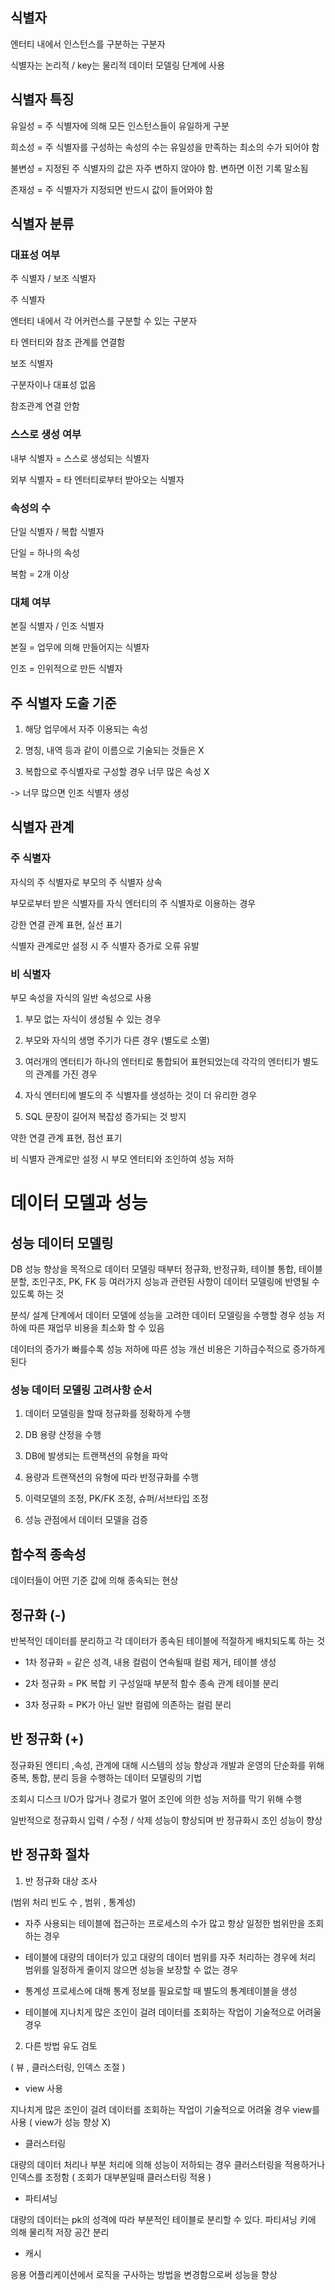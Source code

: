## 식별자

엔터티 내에서 인스턴스를 구분하는 구분자

식별자는 논리적 / key는 물리적 데이터 모델링 단계에 사용 

## 식별자 특징

유일성 = 주 식별자에 의해 모든 인스턴스들이 유일하게 구분

희소성 = 주 식별자를 구성하는 속성의 수는 유일성을 만족하는 최소의 수가 되어야 함

불변성 = 지정된 주 식별자의 값은 자주 변하지 않아야 함. 변하면 이전 기록 말소됨

존재성 = 주 식별자가 지정되면 반드시 값이 들어와야 함

## 식별자 분류

### 대표성 여부

주 식별자 / 보조 식별자

주 식별자 

엔터티 내에서 각 어커런스를 구분할 수 있는 구분자

타 엔터티와 참조 관계를 연결함

보조 식별자

구분자이나 대표성 없음

참조관계 연결 안함

### 스스로 생성 여부

내부 식별자 = 스스로 생성되는 식별자

외부 식별자 = 타 엔터티로부터 받아오는 식별자


### 속성의 수

단일 식별자 / 복합 식별자

단일 = 하나의 속성

복함 = 2개 이상

### 대체 여부 

본질 식별자 / 인조 식별자

본질 = 업무에 의해 만들어지는 식별자

인조 = 인위적으로 만든 식별자

## 주 식별자 도출 기준

1. 해당 업무에서 자주 이용되는 속성

2. 명칭, 내역 등과 같이 이름으로 기술되는 것들은 X

3. 복합으로 주식별자로 구성할 경우 너무 많은 속성 X 

-> 너무 많으면 인조 식별자 생성

## 식별자 관계

### 주 식별자 

자식의 주 식별자로 부모의 주 식별자 상속 

부모로부터 받은 식별자를 자식 엔터티의 주 식별자로 이용하는 경우

강한 연결 관계 표현, 실선 표기

식별자 관계로만 설정 시 주 식별자 증가로 오류 유발

### 비 식별자

부모 속성을 자식의 일반 속성으로 사용

1. 부모 없는 자식이 생성될 수 있는 경우

2. 부모와 자식의 생명 주기가 다른 경우 (별도로 소멸)

3. 여러개의 엔터티가 하나의 엔터티로 통합되어 표현되었는데 각각의 엔터티가 별도의 관계를 가진 경우

4. 자식 엔터티에 별도의 주 식별자를 생성하는 것이 더 유리한 경우

5. SQL 문장이 길어져 복잡성 증가되는 것 방지

약한 연결 관계 표현, 점선 표기

비 식별자 관계로만 설정 시 부모 엔터티와 조인하여 성능 저하


# 데이터 모델과 성능

## 성능 데이터 모델링

DB 성능 향상을 목적으로 데이터 모델링 때부터 정규화, 반정규화, 테이블 통합, 테이블 분할, 조인구조, PK, FK 등 여러가지 성능과 관련된 사항이 데이터 모델링에 반영될 수 있도록 하는 것

분석/ 설계 단계에서 데이터 모델에 성능을 고려한 데이터 모델링을 수행할 경우 성능 저하에 따른 재업무 비용을 최소화 할 수 있음

데이터의 증가가 빠를수록 성능 저하에 따른 성능 개선 비용은 기하급수적으로 증가하게 된다

### 성능 데이터 모델링 고려사항 순서

1. 데이터 모델링을 할때 정규화를 정확하게 수행

2. DB 용량 산정을 수행

3. DB에 발생되는 트랜잭션의 유형을 파악

4. 용량과 트랜잭션의 유형에 따라 반정규화를 수행

5. 이력모델의 조정, PK/FK 조정, 슈퍼/서브타입 조정

6. 성능 관점에서 데이터 모델을 검증


## 함수적 종속성

데이터들이 어떤 기준 값에 의해 종속되는 현상

## 정규화 (-)

반복적인 데이터를 분리하고 각 데이터가 종속된 테이블에 적절하게 배치되도록 하는 것

- 1차 정규화 = 같은 성격, 내용 컬럼이 연속될때 컬럼 제거, 테이블 생성

- 2차 정규화 = PK 복합 키 구성일때 부분적 함수 종속 관계 테이블 분리

- 3차 정규화 = PK가 아닌 일반 컬럼에 의존하는 컬럼 분리

## 반 정규화 (+)

정규화된 엔티티 ,속성, 관계에 대해 시스템의 성능 향상과 개발과 운영의 단순화를 위해 중복, 통합, 분리 등을 수행하는 데이터 모델링의 기법

조회시 디스크 I/O가 많거나 경로가 멀어 조인에 의한 성능 저하를 막기 위해 수행

일반적으로 정규화시 입력 / 수정 / 삭제 성능이 향상되며 반 정규화시 조인 성능이 향상

## 반 정규화 절차

1. 반 정규화 대상 조사 

(범위 처리 빈도 수 , 범위 , 통계성)

- 자주 사용되는 테이블에 접근하는 프로세스의 수가 많고 항상 일정한 범위만을 조회하는 경우
- 테이블에 대량의 데이터가 있고 대량의 데이터 범위를 자주 처리하는 경우에 처리 범위를 일정하게 줄이지 않으면 성능을 보장할 수 없는 경우

- 통계성 프로세스에 대해 통계 정보를 필요로할 때 별도의 통계테이블을 생성

- 테이블에 지나치게 많은 조인이 걸려 데이터를 조회하는 작업이 기술적으로 어려울 경우

2. 다른 방법 유도 검토 

( 뷰 , 클러스터링, 인덱스 조절 )

- view 사용

지나치게 많은 조인이 걸려 데이터를 조회하는 작업이 기술적으로 어려울 경우 view를 사용 ( view가 성능 향상 X)

- 클러스터링

대량의 데이터 처리나 부분 처리에 의해 성능이 저하되는 경우 클러스터링을 적용하거나 인덱스를 조정함 ( 조회가 대부분일때 클러스터링 적용 )

- 파티셔닝

대량의 데이터는 pk의 성격에 따라 부분적인 테이블로 분리할 수 있다. 파티셔닝 키에 의해 물리적 저장 공간 분리

- 캐시

응용 어플리케이션에서 로직을 구사하는 방법을 변경함으로써 성능을 향상

